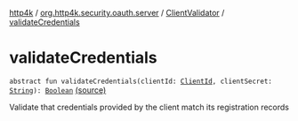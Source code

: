 [http4k](../../index.md) / [org.http4k.security.oauth.server](../index.md) / [ClientValidator](index.md) / [validateCredentials](./validate-credentials.md)

# validateCredentials

`abstract fun validateCredentials(clientId: `[`ClientId`](../-client-id/index.md)`, clientSecret: `[`String`](https://kotlinlang.org/api/latest/jvm/stdlib/kotlin/-string/index.html)`): `[`Boolean`](https://kotlinlang.org/api/latest/jvm/stdlib/kotlin/-boolean/index.html) [(source)](https://github.com/http4k/http4k/blob/master/http4k-security-oauth/src/main/kotlin/org/http4k/security/oauth/server/ClientValidator.kt#L19)

Validate that credentials provided by the client match its registration records

